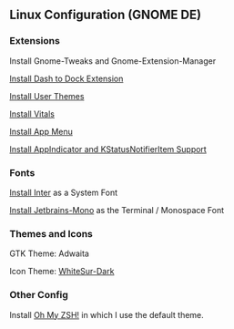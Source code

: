 ## Linux Configuration (GNOME DE)

### Extensions

Install Gnome-Tweaks and Gnome-Extension-Manager

[Install Dash to Dock Extension](https://extensions.gnome.org/extension/307/dash-to-dock/)

[Install User Themes](https://extensions.gnome.org/extension/19/user-themes/)

[Install Vitals](https://extensions.gnome.org/extension/1460/vitals/)

[Install App Menu](https://extensions.gnome.org/extension/6/applications-menu/)

[Install AppIndicator and KStatusNotifierItem Support](https://extensions.gnome.org/extension/615/appindicator-support/)

### Fonts

[Install Inter](https://fonts.google.com/specimen/Inter) as a System Font

[Install Jetbrains-Mono](https://www.jetbrains.com/lp/mono/) as the Terminal / Monospace Font


### Themes and Icons

GTK Theme: Adwaita

Icon Theme: [WhiteSur-Dark](https://github.com/vinceliuice/whitesur)

### Other Config

Install [Oh My ZSH!](https://ohmyz.sh/) in which I use the default theme. 
